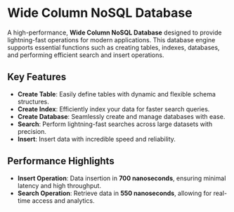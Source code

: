 # Wide Column NoSQL Database

A high-performance, **Wide Column NoSQL Database** designed to provide lightning-fast operations for modern applications. This database engine supports essential functions such as creating tables, indexes, databases, and performing efficient search and insert operations.

## Key Features

- **Create Table**: Easily define tables with dynamic and flexible schema structures.
- **Create Index**: Efficiently index your data for faster search queries.
- **Create Database**: Seamlessly create and manage databases with ease.
- **Search**: Perform lightning-fast searches across large datasets with precision.
- **Insert**: Insert data with incredible speed and reliability.

## Performance Highlights

- **Insert Operation**: Data insertion in **700 nanoseconds**, ensuring minimal latency and high throughput.
- **Search Operation**: Retrieve data in **550 nanoseconds**, allowing for real-time access and analytics.
